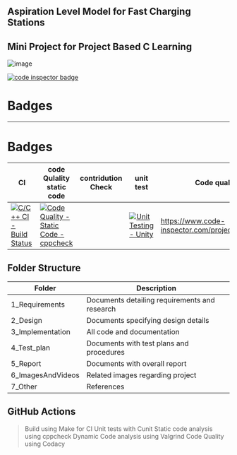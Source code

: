 Aspiration Level Model for Fast Charging Stations
-------------------------------------------------
Mini Project for Project Based C Learning
------------------------------------------

![image](https://user-images.githubusercontent.com/89508265/132485399-3eea2b1e-5586-4e23-aaf2-7e7bb33f2f72.png)


<a href="https://frontend.code-inspector.com/public/user/github/JAGADEESHNIKHITHA">
   <img src="https://code-inspector.com/public/badge/user/github/JAGADEESHNIKHITHA?style=light" alt="code inspector badge" />
</a>

# Badges
---------
# Badges
|     CI             | code Qulality static code| contridution Check| unit test|Code quality Score| Code Grade|
|--------------------------|-------------------------------|-------------------------|--------------|-------------------------|---------------|
|[![C/C++ CI - Build Status](https://github.com/JAGADEESHNIKHITHA/stepin_myproject1/actions/workflows/c-build.yml/badge.svg)](https://github.com/JAGADEESHNIKHITHA/stepin_myproject1/actions/workflows/c-build.yml)                 |[![Code Quality - Static Code - cppcheck](https://github.com/JAGADEESHNIKHITHA/stepin_myproject1/actions/workflows/c-cpp.yml/badge.svg)](https://github.com/JAGADEESHNIKHITHA/stepin_myproject1/actions/workflows/c-cpp.yml)|   |[![Unit Testing - Unity](https://github.com/JAGADEESHNIKHITHA/stepin_myproject1/actions/workflows/c-test.yml/badge.svg)](https://github.com/JAGADEESHNIKHITHA/stepin_myproject1/actions/workflows/c-test.yml)|https://www.code-inspector.com/project/28143/score/svg |[![Codacy Badge](https://app.codacy.com/project/badge/Grade/0c53dee31c094dc48f5aeb44de3bf1f3)](https://www.codacy.com/gh/JAGADEESHNIKHITHA/stepin_myproject1/dashboard?utm_source=github.com&amp;utm_medium=referral&amp;utm_content=JAGADEESHNIKHITHA/stepin_myproject1&amp;utm_campaign=Badge_Grade)

Folder Structure
-------------------------
Folder|	Description
------|------------
1_Requirements|	Documents detailing requirements and research
2_Design|	Documents specifying design details
3_Implementation|	All code and documentation
4_Test_plan|	Documents with test plans and procedures
5_Report|	Documents with overall report
6_ImagesAndVideos|	Related images regarding project
7_Other|	References

GitHub Actions
--------------------
>Build using Make for CI
>Unit tests with Cunit
>Static code analysis using cppcheck
>Dynamic Code analysis using Valgrind
>Code Quality using Codacy
